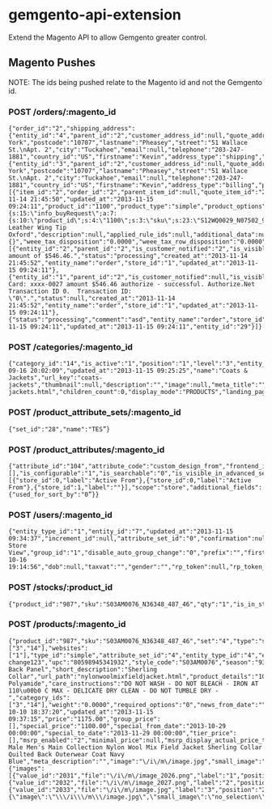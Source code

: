 gemgento-api-extension
======================

Extend the Magento API to allow Gemgento greater control.

## Magento Pushes
NOTE: The ids being pushed relate to the Magento id and not the Gemgento id.

### POST /orders/:magento_id
    {"order_id":"2","shipping_address":{"entity_id":"4","parent_id":"2","customer_address_id":null,"quote_address_id":null,"region_id":"43","customer_id":null,"fax":null,"region":"New York","postcode":"10707","lastname":"Pheasey","street":"51 Wallace St.\nApt. 2","city":"Tuckahoe","email":null,"telephone":"203-247-1881","country_id":"US","firstname":"Kevin","address_type":"shipping","prefix":null,"middlename":null,"suffix":null,"company":null,"vat_id":null,"vat_is_valid":null,"vat_request_id":null,"vat_request_date":null,"vat_request_success":null},"billing_address":{"entity_id":"3","parent_id":"2","customer_address_id":null,"quote_address_id":null,"region_id":"43","customer_id":null,"fax":null,"region":"New York","postcode":"10707","lastname":"Pheasey","street":"51 Wallace St.\nApt. 2","city":"Tuckahoe","email":null,"telephone":"203-247-1881","country_id":"US","firstname":"Kevin","address_type":"billing","prefix":null,"middlename":null,"suffix":null,"company":null,"vat_id":null,"vat_is_valid":null,"vat_request_id":null,"vat_request_date":null,"vat_request_success":null},"items":[{"item_id":"2","order_id":"2","parent_item_id":null,"quote_item_id":"24","store_id":"1","created_at":"2013-11-14 21:45:50","updated_at":"2013-11-15 09:24:11","product_id":"1100","product_type":"simple","product_options":"a:1:{s:15:\"info_buyRequest\";a:7:{s:10:\"product_id\";s:4:\"1100\";s:3:\"sku\";s:23:\"S12WQ0029_N07502_900_41\";s:3:\"qty\";d:1;s:7:\"options\";N;s:13:\"bundle_option\";N;s:17:\"bundle_option_qty\";N;s:5:\"links\";N;}}","weight":null,"is_virtual":"0","sku":"S12WQ0029_N07502_900_41","name":"Brushed Leather Wing Tip Oxford","description":null,"applied_rule_ids":null,"additional_data":null,"free_shipping":"0","is_qty_decimal":"0","no_discount":"0","qty_backordered":null,"qty_canceled":"0.0000","qty_invoiced":"0.0000","qty_ordered":"1.0000","qty_refunded":"0.0000","qty_shipped":"0.0000","base_cost":null,"price":"495.0000","base_price":"495.0000","original_price":"495.0000","base_original_price":"495.0000","tax_percent":"8.3750","tax_amount":"41.4600","base_tax_amount":"41.4600","tax_invoiced":"0.0000","base_tax_invoiced":"0.0000","discount_percent":"0.0000","discount_amount":"0.0000","base_discount_amount":"0.0000","discount_invoiced":"0.0000","base_discount_invoiced":"0.0000","amount_refunded":"0.0000","base_amount_refunded":"0.0000","row_total":"495.0000","base_row_total":"495.0000","row_invoiced":"0.0000","base_row_invoiced":"0.0000","row_weight":"0.0000","base_tax_before_discount":null,"tax_before_discount":null,"ext_order_item_id":null,"locked_do_invoice":null,"locked_do_ship":null,"price_incl_tax":"536.4600","base_price_incl_tax":"536.4600","row_total_incl_tax":"536.4600","base_row_total_incl_tax":"536.4600","hidden_tax_amount":null,"base_hidden_tax_amount":null,"hidden_tax_invoiced":null,"base_hidden_tax_invoiced":null,"hidden_tax_refunded":null,"base_hidden_tax_refunded":null,"is_nominal":"0","tax_canceled":null,"hidden_tax_canceled":null,"tax_refunded":null,"base_tax_refunded":null,"discount_refunded":null,"base_discount_refunded":null,"gift_message_id":null,"gift_message_available":null,"base_weee_tax_applied_amount":"0.0000","base_weee_tax_applied_row_amnt":"0.0000","base_weee_tax_applied_row_amount":"0.0000","weee_tax_applied_amount":"0.0000","weee_tax_applied_row_amount":"0.0000","weee_tax_applied":"a:0:{}","weee_tax_disposition":"0.0000","weee_tax_row_disposition":"0.0000","base_weee_tax_disposition":"0.0000","base_weee_tax_row_disposition":"0.0000"}],"status_history":[{"entity_id":"2","parent_id":"2","is_customer_notified":"2","is_visible_on_front":"0","comment":"Authorized amount of $546.46.","status":"processing","created_at":"2013-11-14 21:45:52","entity_name":"order","store_id":"1","updated_at":"2013-11-15 09:24:11"},{"entity_id":"1","parent_id":"2","is_customer_notified":null,"is_visible_on_front":"0","comment":"Credit Card: xxxx-0027 amount $546.46 authorize - successful. Authorize.Net Transaction ID 0.  Transaction ID: \"0\".","status":null,"created_at":"2013-11-14 21:45:52","entity_name":"order","store_id":"1","updated_at":"2013-11-15 09:24:11"},{"status":"processing","comment":"asd","entity_name":"order","store_id":"1","is_visible_on_front":false,"is_customer_notified":false,"parent_id":"2","created_at":"2013-11-15 09:24:11","updated_at":"2013-11-15 09:24:11","entity_id":"29"}]} 

### POST /categories/:magento_id
    {"category_id":"14","is_active":"1","position":"1","level":"3","entity_type_id":"3","entity_id":"14","parent_id":3,"increment_id":null,"attribute_set_id":"3","created_at":"2013-09-16 20:02:09","updated_at":"2013-11-15 09:25:25","name":"Coats & Jackets","url_key":"coats-jackets","thumbnail":null,"description":"","image":null,"meta_title":"","meta_keywords":"","meta_description":"","include_in_menu":"1","path":"1\/2\/3\/14","all_children":null,"path_in_store":null,"children":null,"url_path":"men\/coats-jackets.html","children_count":0,"display_mode":"PRODUCTS","landing_page":"","is_anchor":"0","available_sort_by":"","default_sort_by":false,"filter_price_range":null,"custom_use_parent_settings":"0","custom_apply_to_products":"0","custom_design":"","custom_design_from":"","custom_design_to":"","page_layout":"","custom_layout_update":"”} 

### POST /product_attribute_sets/:magento_id
    {"set_id":"28","name":"TES”}

### POST /product_attributes/:magento_id
    {"attribute_id":"104","attribute_code":"custom_design_from","frontend_input":"date","default_value":"","is_unique":"0","is_required":"0","apply_to":[],"is_configurable":"1","is_searchable":"0","is_visible_in_advanced_search":"0","is_comparable":"0","is_used_for_promo_rules":"0","is_visible_on_front":"0","used_in_product_listing":"0","frontend_label":[{"store_id":0,"label":"Active From"},{"store_id":0,"label":"Active From"},{"store_id":1,"label":""}],"scope":"store","additional_fields":{"used_for_sort_by":"0”}}

### POST /users/:magento_id
    {"entity_type_id":"1","entity_id":"7","updated_at":"2013-11-15 09:34:37","increment_id":null,"attribute_set_id":"0","confirmation":null,"default_shipping":null,"password_hash":"40bedccf0dc6f168692f90efd49c006d:73","store_id":"1","default_billing":null,"website_id":"1","created_in":"Default Store View","group_id":"1","disable_auto_group_change":"0","prefix":"","firstname":"asd","middlename":"","lastname":"asd","suffix":"","email":"pppppppp@mauinewoyrk.com","created_at":"2013-10-16 19:14:56","dob":null,"taxvat":"","gender":"","rp_token":null,"rp_token_created_at":null}

### POST /stocks/:product_id
    {"product_id":"987","sku":"S03AM0076_N36348_487_46","qty":"1","is_in_stock":"1”}

### POST /products/:magento_id
    {"product_id":"987","sku":"S03AM0076_N36348_487_46","set":"4","type":"simple","categories":["3","14"],"websites":["1"],"type_id":"simple","attribute_set_id":"4","entity_type_id":"4","entity_id":"987","name":"some change123","upc":"80598945341932","style_code":"S03AM0076","season":"93","old_id":null,"jc_collection":"23","size":"68","color":"24","description":"Quilted Back Panel","short_description":"Sherling Collar","url_path":"nylonwoolmixfieldjacket.html","product_details":"100% Polyamide","care_instructions":"DO NOT WASH - DO NOT BLEACH - IRON AT 110\u00b0 C MAX - DELICATE DRY CLEAN - DO NOT TUMBLE DRY -","category_ids":["3","14"],"weight":"0.0000","required_options":"0","news_from_date":"","has_options":"0","news_to_date":"","image_label":"3","status":"1","url_key":"nylonwoolmixfieldjacket","small_image_label":null,"visibility":"1","thumbnail_label":null,"country_of_manufacture":"","created_at":"2013-10-10 18:37:20","updated_at":"2013-11-15 09:37:15","price":"1175.00","group_price":[],"special_price":"1100.00","special_from_date":"2013-10-29 00:00:00","special_to_date":"2013-11-29 00:00:00","tier_price":[],"msrp_enabled":"2","minimal_price":null,"msrp_display_actual_price_type":"4","msrp":"","enable_googlecheckout":"1","tax_class_id":"2","meta_title":"","meta_keyword":"Men Male Men's Main Collection Nylon Wool Mix Field Jacket Sherling Collar Quilted Back Outerwear Coat Navy Blue","meta_description":"","image":"\/i\/m\/image.jpg","small_image":"no_selection","thumbnail":"no_selection","media_gallery":{"images":[{"value_id":"2031","file":"\/i\/m\/image_2026.png","label":"1","position":"0","disabled":"0","label_default":"1","position_default":"0","disabled_default":"0","url":"http:\/\/jc.l\/media\/catalog\/product\/i\/m\/image_2026.png"},{"value_id":"2032","file":"\/i\/m\/image_2027.png","label":"2","position":"1","disabled":"0","label_default":"2","position_default":"1","disabled_default":"0","url":"http:\/\/jc.l\/media\/catalog\/product\/i\/m\/image_2027.png"},{"value_id":"2033","file":"\/i\/m\/image.jpg","label":"3","position":"2","disabled":"0","label_default":"3","position_default":"2","disabled_default":"0","url":"http:\/\/jc.l\/media\/catalog\/product\/i\/m\/image.jpg"}],"values":"{\"image\":\"\\\/i\\\/m\\\/image.jpg\",\"small_image\":\"no_selection\",\"thumbnail\":\"no_selection\"}"},"gallery":null,"is_recurring":"0","recurring_profile":null,"custom_design":"","custom_design_from":"","custom_design_to":"","custom_layout_update":"","page_layout":"","options_container":"container2","gift_message_available":""}

